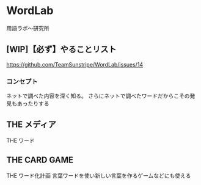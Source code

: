 # WordLab
用語ラボ〜研究所

## [WIP]【必ず】やることリスト
https://github.com/TeamSunstripe/WordLab/issues/14

### コンセプト
ネットで調べた内容を深く知る。
さらにネットで調べたワードだからこその発見もあったりする

##

## THE メディア
THE ワード

## THE CARD GAME
THE ワード化計画
言葉ワードを使い新しい言葉を作るゲームなどにも使える
